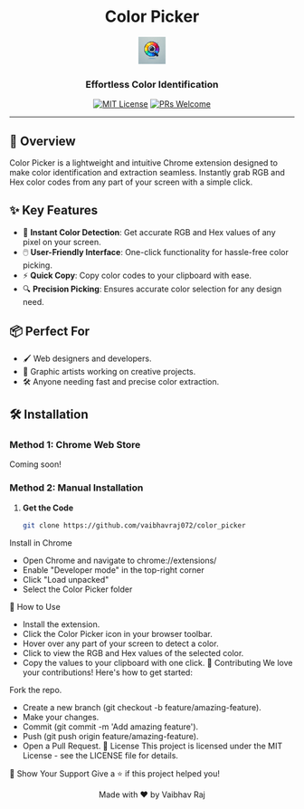 <div align="center">
  
# Color Picker

![Color Picker Logo](icons/icon48.png)

### Effortless Color Identification

[![MIT License](https://img.shields.io/badge/License-MIT-blue.svg)](LICENSE)
[![PRs Welcome](https://img.shields.io/badge/PRs-welcome-brightgreen.svg)](CONTRIBUTING.md)

</div>

---

## 🚀 Overview

Color Picker is a lightweight and intuitive Chrome extension designed to make color identification and extraction seamless. Instantly grab RGB and Hex color codes from any part of your screen with a simple click.

## ✨ Key Features

- 🎨 **Instant Color Detection**: Get accurate RGB and Hex values of any pixel on your screen.
- 🖱️ **User-Friendly Interface**: One-click functionality for hassle-free color picking.
- ⚡ **Quick Copy**: Copy color codes to your clipboard with ease.
- 🔍 **Precision Picking**: Ensures accurate color selection for any design need.

## 📦 Perfect For

- 🖌️ Web designers and developers.
- 🎨 Graphic artists working on creative projects.
- 🛠️ Anyone needing fast and precise color extraction.

## 🛠️ Installation

### Method 1: Chrome Web Store
Coming soon!

### Method 2: Manual Installation

1. **Get the Code**
   ```bash
   git clone https://github.com/vaibhavraj072/color_picker
Install in Chrome
- Open Chrome and navigate to chrome://extensions/
- Enable "Developer mode" in the top-right corner
- Click "Load unpacked"
- Select the Color Picker folder

🎯 How to Use
- Install the extension.
- Click the Color Picker icon in your browser toolbar.
- Hover over any part of your screen to detect a color.
- Click to view the RGB and Hex values of the selected color.
- Copy the values to your clipboard with one click.
🤝 Contributing
We love your contributions! Here's how to get started:

Fork the repo.
- Create a new branch (git checkout -b feature/amazing-feature).
- Make your changes.
- Commit (git commit -m 'Add amazing feature').
- Push (git push origin feature/amazing-feature).
- Open a Pull Request.
📝 License
This project is licensed under the MIT License - see the LICENSE file for details.

🌟 Show Your Support
Give a ⭐️ if this project helped you!

<div align="center">
Made with ❤️ by Vaibhav Raj
